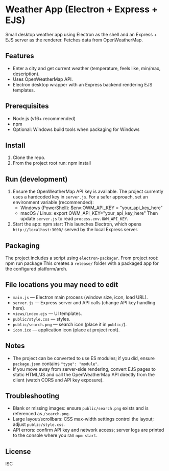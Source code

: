 # Weather App (Electron + Express + EJS)

Small desktop weather app using Electron as the shell and an Express + EJS server as the renderer. Fetches data from OpenWeatherMap.

## Features
- Enter a city and get current weather (temperature, feels like, min/max, description).
- Uses OpenWeatherMap API.
- Electron desktop wrapper with an Express backend rendering EJS templates.

## Prerequisites
- Node.js (v16+ recommended)
- npm
- Optional: Windows build tools when packaging for Windows

## Install
1. Clone the repo.
2. From the project root run:
   npm install

## Run (development)
1. Ensure the OpenWeatherMap API key is available. The project currently uses a hardcoded key in `server.js`. For a safer approach, set an environment variable (recommended):
   - Windows (PowerShell):
     $env:OWM_API_KEY = "your_api_key_here"
   - macOS / Linux:
     export OWM_API_KEY="your_api_key_here"
   Then update `server.js` to read `process.env.OWM_API_KEY`.
2. Start the app:
   npm start
   This launches Electron, which opens `http://localhost:3000/` served by the local Express server.

## Packaging
The project includes a script using `electron-packager`. From project root:
npm run package
This creates a `release/` folder with a packaged app for the configured platform/arch.

## File locations you may need to edit
- `main.js` — Electron main process (window size, icon, load URL).
- `server.js` — Express server and API calls (change API key handling here).
- `views/index.ejs` — UI templates.
- `public/style.css` — styles.
- `public/search.png` — search icon (place it in `public/`).
- `icon.ico` — application icon (place at project root).

## Notes
- The project can be converted to use ES modules; if you did, ensure `package.json` contains `"type": "module"`.
- If you move away from server-side rendering, convert EJS pages to static HTML/JS and call the OpenWeatherMap API directly from the client (watch CORS and API key exposure).

## Troubleshooting
- Blank or missing images: ensure `public/search.png` exists and is referenced as `/search.png`.
- Large layout/scrollbars: CSS max-width settings control the layout; adjust `public/style.css`.
- API errors: confirm API key and network access; server logs are printed to the console where you ran `npm start`.

## License
ISC
